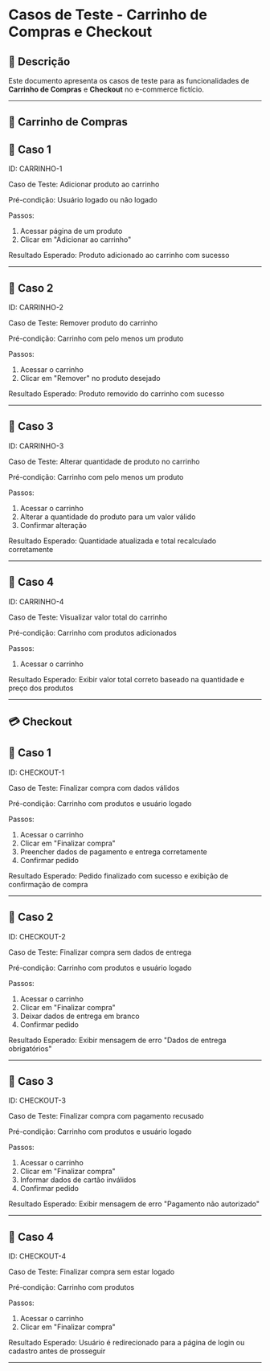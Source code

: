 # Casos de Teste - Carrinho de Compras e Checkout

## 📌 Descrição
Este documento apresenta os casos de teste para as funcionalidades de **Carrinho de Compras** e **Checkout** no e-commerce fictício.

---

## 🛒 Carrinho de Compras

## 📌 Caso 1

ID: CARRINHO-1

Caso de Teste: Adicionar produto ao carrinho

Pré-condição: Usuário logado ou não logado

Passos:

1. Acessar página de um produto  
2. Clicar em "Adicionar ao carrinho"

Resultado Esperado: Produto adicionado ao carrinho com sucesso

---

## 📌 Caso 2

ID: CARRINHO-2

Caso de Teste: Remover produto do carrinho

Pré-condição: Carrinho com pelo menos um produto

Passos:

1. Acessar o carrinho  
2. Clicar em "Remover" no produto desejado

Resultado Esperado: Produto removido do carrinho com sucesso

---

## 📌 Caso 3

ID: CARRINHO-3

Caso de Teste: Alterar quantidade de produto no carrinho

Pré-condição: Carrinho com pelo menos um produto

Passos:

1. Acessar o carrinho  
2. Alterar a quantidade do produto para um valor válido  
3. Confirmar alteração

Resultado Esperado: Quantidade atualizada e total recalculado corretamente

---

## 📌 Caso 4

ID: CARRINHO-4

Caso de Teste: Visualizar valor total do carrinho

Pré-condição: Carrinho com produtos adicionados

Passos:

1. Acessar o carrinho

Resultado Esperado: Exibir valor total correto baseado na quantidade e preço dos produtos

---

## 💳 Checkout

## 📌 Caso 1

ID: CHECKOUT-1

Caso de Teste: Finalizar compra com dados válidos

Pré-condição: Carrinho com produtos e usuário logado

Passos:

1. Acessar o carrinho  
2. Clicar em "Finalizar compra"  
3. Preencher dados de pagamento e entrega corretamente  
4. Confirmar pedido

Resultado Esperado: Pedido finalizado com sucesso e exibição de confirmação de compra

---

## 📌 Caso 2

ID: CHECKOUT-2

Caso de Teste: Finalizar compra sem dados de entrega

Pré-condição: Carrinho com produtos e usuário logado

Passos:

1. Acessar o carrinho  
2. Clicar em "Finalizar compra"  
3. Deixar dados de entrega em branco  
4. Confirmar pedido

Resultado Esperado: Exibir mensagem de erro "Dados de entrega obrigatórios"

---

## 📌 Caso 3

ID: CHECKOUT-3

Caso de Teste: Finalizar compra com pagamento recusado

Pré-condição: Carrinho com produtos e usuário logado

Passos:

1. Acessar o carrinho  
2. Clicar em "Finalizar compra"  
3. Informar dados de cartão inválidos  
4. Confirmar pedido

Resultado Esperado: Exibir mensagem de erro "Pagamento não autorizado"

---

## 📌 Caso 4

ID: CHECKOUT-4

Caso de Teste: Finalizar compra sem estar logado

Pré-condição: Carrinho com produtos

Passos:

1. Acessar o carrinho  
2. Clicar em "Finalizar compra"

Resultado Esperado: Usuário é redirecionado para a página de login ou cadastro antes de prosseguir

---

